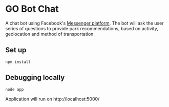 # GO Bot Chat 

A chat bot using Facebook's [Messenger platform](https://messengerplatform.fb.com/).  The bot will ask the user series of questions to provide park recommendations, based on activity, geolocation and method of transportation.

## Set up

` npm install `

## Debugging locally

`node app`

Application will run on http://localhost:5000/